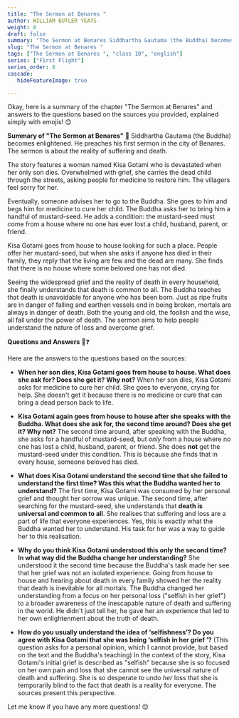 ```yaml
---
title: "The Sermon at Benares "
author: WILLIAM BUTLER YEATS
weight: 8
draft: false
summary: "The Sermon at Benares Siddhartha Gautama (the Buddha) becomes enlightened. He preaches his first sermon in the city of Benares. The sermon is about the reality ..."
slug: "The Sermon at Benares "
tags: ["The Sermon at Benares ", "class 10", "english"]
series: ["First Flight"]
series_order: 8
cascade:
   hideFeatureImage: true

---
```


Okay, here is a summary of the chapter "The Sermon at Benares" and answers to the questions based on the sources you provided, explained simply with emojis! 😊

**Summary of "The Sermon at Benares"** 🙏 Siddhartha Gautama (the Buddha) becomes enlightened. He preaches his first sermon in the city of Benares. The sermon is about the reality of suffering and death.

The story features a woman named Kisa Gotami who is devastated when her only son dies. Overwhelmed with grief, she carries the dead child through the streets, asking people for medicine to restore him. The villagers feel sorry for her.

Eventually, someone advises her to go to the Buddha. She goes to him and begs him for medicine to cure her child. The Buddha asks her to bring him a handful of mustard-seed. He adds a condition: the mustard-seed must come from a house where no one has ever lost a child, husband, parent, or friend.

Kisa Gotami goes from house to house looking for such a place. People offer her mustard-seed, but when she asks if anyone has died in their family, they reply that the living are few and the dead are many. She finds that there is no house where some beloved one has not died.

Seeing the widespread grief and the reality of death in every household, she finally understands that death is common to all. The Buddha teaches that death is unavoidable for anyone who has been born. Just as ripe fruits are in danger of falling and earthen vessels end in being broken, mortals are always in danger of death. Both the young and old, the foolish and the wise, all fall under the power of death. The sermon aims to help people understand the nature of loss and overcome grief.

**Questions and Answers** 🤔❓

Here are the answers to the questions based on the sources:

*   **When her son dies, Kisa Gotami goes from house to house. What does she ask for? Does she get it? Why not?**
    When her son dies, Kisa Gotami asks for medicine to cure her child. She goes to everyone, crying for help. She doesn't get it because there is no medicine or cure that can bring a dead person back to life.

*   **Kisa Gotami again goes from house to house after she speaks with the Buddha. What does she ask for, the second time around? Does she get it? Why not?**
    The second time around, after speaking with the Buddha, she asks for a handful of mustard-seed, but *only* from a house where no one has lost a child, husband, parent, or friend. She does **not** get the mustard-seed under this condition. This is because she finds that in every house, someone beloved has died.

*   **What does Kisa Gotami understand the second time that she failed to understand the first time? Was this what the Buddha wanted her to understand?**
    The first time, Kisa Gotami was consumed by her personal grief and thought her sorrow was unique. The second time, after searching for the mustard-seed, she understands that **death is universal and common to all**. She realises that suffering and loss are a part of life that everyone experiences. Yes, this is exactly what the Buddha wanted her to understand. His task for her was a way to guide her to this realisation.

*   **Why do you think Kisa Gotami understood this only the second time? In what way did the Buddha change her understanding?**
    She understood it the second time because the Buddha's task made her see that her grief was not an isolated experience. Going from house to house and hearing about death in every family showed her the reality that death is inevitable for all mortals. The Buddha changed her understanding from a focus on her personal loss ("selfish in her grief") to a broader awareness of the inescapable nature of death and suffering in the world. He didn't just tell her, he gave her an experience that led to her own enlightenment about the truth of death.

*   **How do you usually understand the idea of ‘selfishness’? Do you agree with Kisa Gotami that she was being ‘selfish in her grief ’?**
    (This question asks for a personal opinion, which I cannot provide, but based on the text and the Buddha's teaching) In the context of the story, Kisa Gotami's initial grief is described as "selfish" because she is so focused on her own pain and loss that she cannot see the universal nature of death and suffering. She is so desperate to undo *her* loss that she is temporarily blind to the fact that death is a reality for everyone. The sources present this perspective.

Let me know if you have any more questions! 😊